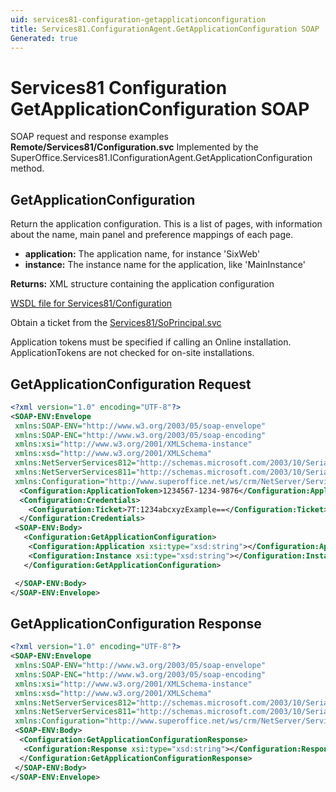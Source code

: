 ```yaml
---
uid: services81-configuration-getapplicationconfiguration
title: Services81.ConfigurationAgent.GetApplicationConfiguration SOAP
Generated: true
---
```


# Services81 Configuration GetApplicationConfiguration SOAP

SOAP request and response examples **Remote/Services81/Configuration.svc**
Implemented by the <see cref="M:SuperOffice.Services81.IConfigurationAgent.GetApplicationConfiguration">SuperOffice.Services81.IConfigurationAgent.GetApplicationConfiguration</see> method.

## GetApplicationConfiguration

Return the application configuration. This is a list of pages, with information about the name, main panel and preference mappings of each page.

* **application:** The application name, for instance 'SixWeb'
* **instance:** The instance name for the application, like 'MainInstance'

**Returns:** XML structure containing the application configuration


[WSDL file for Services81/Configuration](../Services81-Configuration.md)

Obtain a ticket from the [Services81/SoPrincipal.svc](../SoPrincipal/index.md)

Application tokens must be specified if calling an Online installation. ApplicationTokens are not checked for on-site installations.

## GetApplicationConfiguration Request

```xml
<?xml version="1.0" encoding="UTF-8"?>
<SOAP-ENV:Envelope
 xmlns:SOAP-ENV="http://www.w3.org/2003/05/soap-envelope"
 xmlns:SOAP-ENC="http://www.w3.org/2003/05/soap-encoding"
 xmlns:xsi="http://www.w3.org/2001/XMLSchema-instance"
 xmlns:xsd="http://www.w3.org/2001/XMLSchema"
 xmlns:NetServerServices812="http://schemas.microsoft.com/2003/10/Serialization/Arrays"
 xmlns:NetServerServices811="http://schemas.microsoft.com/2003/10/Serialization/"
 xmlns:Configuration="http://www.superoffice.net/ws/crm/NetServer/Services81">
  <Configuration:ApplicationToken>1234567-1234-9876</Configuration:ApplicationToken>
  <Configuration:Credentials>
    <Configuration:Ticket>7T:1234abcxyzExample==</Configuration:Ticket>
  </Configuration:Credentials>
 <SOAP-ENV:Body>
   <Configuration:GetApplicationConfiguration>
    <Configuration:Application xsi:type="xsd:string"></Configuration:Application>
    <Configuration:Instance xsi:type="xsd:string"></Configuration:Instance>
   </Configuration:GetApplicationConfiguration>

 </SOAP-ENV:Body>
</SOAP-ENV:Envelope>

```


## GetApplicationConfiguration Response

```xml
<?xml version="1.0" encoding="UTF-8"?>
<SOAP-ENV:Envelope
 xmlns:SOAP-ENV="http://www.w3.org/2003/05/soap-envelope"
 xmlns:SOAP-ENC="http://www.w3.org/2003/05/soap-encoding"
 xmlns:xsi="http://www.w3.org/2001/XMLSchema-instance"
 xmlns:xsd="http://www.w3.org/2001/XMLSchema"
 xmlns:NetServerServices812="http://schemas.microsoft.com/2003/10/Serialization/Arrays"
 xmlns:NetServerServices811="http://schemas.microsoft.com/2003/10/Serialization/"
 xmlns:Configuration="http://www.superoffice.net/ws/crm/NetServer/Services81">
 <SOAP-ENV:Body>
  <Configuration:GetApplicationConfigurationResponse>
   <Configuration:Response xsi:type="xsd:string"></Configuration:Response>
  </Configuration:GetApplicationConfigurationResponse>
 </SOAP-ENV:Body>
</SOAP-ENV:Envelope>

```

